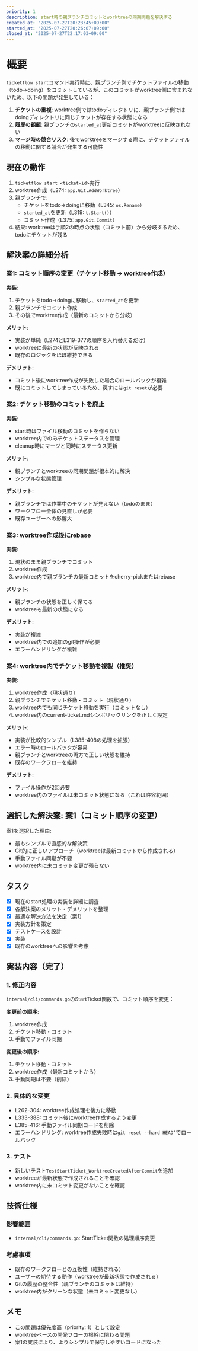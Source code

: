 ```yaml
---
priority: 1
description: start時の親ブランチコミットとworktreeの同期問題を解決する
created_at: "2025-07-27T20:23:45+09:00"
started_at: "2025-07-27T20:26:07+09:00"
closed_at: "2025-07-27T22:17:03+09:00"
---
```


# 概要

`ticketflow start`コマンド実行時に、親ブランチ側でチケットファイルの移動（todo→doing）をコミットしているが、このコミットがworktree側に含まれないため、以下の問題が発生している：

1. **チケットの重複**: worktree側ではtodoディレクトリに、親ブランチ側ではdoingディレクトリに同じチケットが存在する状態になる
2. **履歴の齟齬**: 親ブランチの`started_at`更新コミットがworktreeに反映されない
3. **マージ時の競合リスク**: 後でworktreeをマージする際に、チケットファイルの移動に関する競合が発生する可能性

## 現在の動作

1. `ticketflow start <ticket-id>`実行
2. worktree作成（L274: `app.Git.AddWorktree`）
3. 親ブランチで:
   - チケットをtodo→doingに移動（L345: `os.Rename`）
   - `started_at`を更新（L319: `t.Start()`）
   - コミット作成（L375: `app.Git.Commit`）
4. 結果: worktreeは手順2の時点の状態（コミット前）から分岐するため、todoにチケットが残る

## 解決案の詳細分析

### 案1: コミット順序の変更（チケット移動 → worktree作成）
**実装**:
1. チケットをtodo→doingに移動し、`started_at`を更新
2. 親ブランチでコミット作成
3. その後でworktree作成（最新のコミットから分岐）

**メリット**:
- 実装が単純（L274とL319-377の順序を入れ替えるだけ）
- worktreeに最新の状態が反映される
- 既存のロジックをほぼ維持できる

**デメリット**:
- コミット後にworktree作成が失敗した場合のロールバックが複雑
- 既にコミットしてしまっているため、戻すには`git reset`が必要

### 案2: チケット移動のコミットを廃止
**実装**:
- start時はファイル移動のコミットを作らない
- worktree内でのみチケットステータスを管理
- cleanup時にマージと同時にステータス更新

**メリット**:
- 親ブランチとworktreeの同期問題が根本的に解決
- シンプルな状態管理

**デメリット**:
- 親ブランチでは作業中のチケットが見えない（todoのまま）
- ワークフロー全体の見直しが必要
- 既存ユーザーへの影響大

### 案3: worktree作成後にrebase
**実装**:
1. 現状のまま親ブランチでコミット
2. worktree作成
3. worktree内で親ブランチの最新コミットをcherry-pickまたはrebase

**メリット**:
- 親ブランチの状態を正しく保てる
- worktreeも最新の状態になる

**デメリット**:
- 実装が複雑
- worktree内での追加のgit操作が必要
- エラーハンドリングが複雑

### 案4: worktree内でチケット移動を複製（推奨）
**実装**:
1. worktree作成（現状通り）
2. 親ブランチでチケット移動・コミット（現状通り）
3. worktree内でも同じチケット移動を実行（コミットなし）
4. worktree内のcurrent-ticket.mdシンボリックリンクを正しく設定

**メリット**:
- 実装が比較的シンプル（L385-408の処理を拡張）
- エラー時のロールバックが容易
- 親ブランチとworktreeの両方で正しい状態を維持
- 既存のワークフローを維持

**デメリット**:
- ファイル操作が2回必要
- worktree内のファイルは未コミット状態になる（これは許容範囲）

## 選択した解決案: 案1（コミット順序の変更）

案1を選択した理由:
- 最もシンプルで直感的な解決策
- Git的に正しいアプローチ（worktreeは最新コミットから作成される）
- 手動ファイル同期が不要
- worktree内に未コミット変更が残らない

## タスク
- [x] 現在のstart処理の実装を詳細に調査
- [x] 各解決案のメリット・デメリットを整理
- [x] 最適な解決方法を決定（案1）
- [x] 実装方針を策定
- [x] テストケースを設計
- [x] 実装
- [x] 既存のworktreeへの影響を考慮

## 実装内容（完了）

### 1. 修正内容
`internal/cli/commands.go`のStartTicket関数で、コミット順序を変更：

**変更前の順序:**
1. worktree作成
2. チケット移動・コミット
3. 手動でファイル同期

**変更後の順序:**
1. チケット移動・コミット
2. worktree作成（最新コミットから）
3. 手動同期は不要（削除）

### 2. 具体的な変更
- L262-304: worktree作成処理を後方に移動
- L333-388: コミット後にworktree作成するよう変更
- L385-416: 手動ファイル同期コードを削除
- エラーハンドリング: worktree作成失敗時は`git reset --hard HEAD^`でロールバック

### 3. テスト
- 新しいテスト`TestStartTicket_WorktreeCreatedAfterCommit`を追加
- worktreeが最新状態で作成されることを確認
- worktree内に未コミット変更がないことを確認

## 技術仕様

### 影響範囲
- `internal/cli/commands.go`: StartTicket関数の処理順序変更

### 考慮事項
- 既存のワークフローとの互換性（維持される）
- ユーザーの期待する動作（worktreeが最新状態で作成される）
- Gitの履歴の整合性（親ブランチのコミットは維持）
- worktree内がクリーンな状態（未コミット変更なし）

## メモ

- この問題は優先度高（priority: 1）として設定
- worktreeベースの開発フローの根幹に関わる問題
- 案1の実装により、よりシンプルで保守しやすいコードになった
